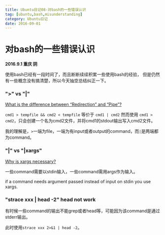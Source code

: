 ```yaml
---
title: Ubuntu日记08-对bash的一些错误认识
tag: [ubuntu,bash,misunderstanding]
category: Ubuntu日记
date: 2016-09-01
---
```


# 对bash的一些错误认识 
**2016.9.1 重庆 阴**

使用bash已经有一段时间了，而且断断续续积累一些使用bash的经验，
但是仍然有一些概念没有搞清楚，所以今天抽空总结纠正一下。

### ">" vs "|"

[What is the difference between “Redirection” and “Pipe”?](http://askubuntu.com/questions/172982/what-is-the-difference-between-redirection-and-pipe)

`cmd1 > tempfile && cmd2 < tempfile` 等价于 `cmd1 | cmd2`
然而使用 `cmd1 > cmd2`，只会创建一个名为cmd2文件，并将cmd1的stdout输出写入cmd2文件。

我的理解是，`>`一端为file，一端为有input或者output的command，而`|`是两端都为command。



### "|" vs "|xargs"

[Why is xargs necessary?](http://superuser.com/questions/600253/why-is-xargs-necessary)

一些command需要以stdin输入，一些command需用args作为输入。

if a command needs argument passed instead of input on stdin you use xargs.


### "strace xxx | head -2" head not work

有时候一些command的输出不能grep或者head等，可能因为该command是通过stderr输出。

此时使用`strace xxx 2>&1 | head -2`。
